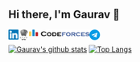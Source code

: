 ## Hi there, I'm Gaurav 👋

<a href="https://www.linkedin.com/in/yadavgaurav251/">
  <img align="left" alt="Gaurav | LinkedIn" width="20px" src="https://raw.githubusercontent.com/yadavgaurav251/yadavgaurav251/main/assets/linkedin.svg" />
</a>
<a href="http://codechef.com/users/yadavgaurav251">
  <img align="left" alt="Gaurav | CodeChef" width="21px" src="https://raw.githubusercontent.com/yadavgaurav251/yadavgaurav251/main/assets/codechef.svg" />
</a>
<a href="https://codeforces.com/profile/yadavgaurav251">
  <img align="left" alt="Gaurav | CodeForces" width="120px" src="https://raw.githubusercontent.com/yadavgaurav251/yadavgaurav251/main/assets/codeforces.svg" />
</
<a href="https://t.me/yadavgaurav251">
  <img align="left" alt="Gaurav's Telegram" width="21px" src="https://raw.githubusercontent.com/yadavgaurav251/yadavgaurav251/main/assets/telegram.svg" />
</a>
<br>

[![Gaurav's github stats](https://github-readme-stats.vercel.app/api?username=yadavgaurav251&count_private=true&show_icons=true&theme=dark)](https://github.com/yadavgaurav251/github-readme-stats)  [![Top Langs](https://github-readme-stats.vercel.app/api/top-langs/?username=yadavgaurav251&theme=dark&layout=compact)](https://github.com/yadavgaurav251/github-readme-stats)



<!--
**yadavgaurav251/yadavgaurav251** is a ✨ _special_ ✨ repository because its `README.md` (this file) appears on your GitHub profile.

Here are some ideas to get you started:

- 🔭 I’m currently working on ...
- 🌱 I’m currently learning ...
- 👯 I’m looking to collaborate on ...
- 🤔 I’m looking for help with ...
- 💬 Ask me about ...
- 📫 How to reach me: ...
- 😄 Pronouns: ...
- ⚡ Fun fact: ...
-->
